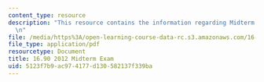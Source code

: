 ```yaml
---
content_type: resource
description: "This resource contains the information regarding Midterm Exam.\r\n\r\
  \n"
file: /media/https%3A/open-learning-course-data-rc.s3.amazonaws.com/16-90-computational-methods-in-aerospace-engineering-spring-2014/5123f7b9ac974177d130582137f339ba_MIT16_90S14_midterm.pdf
file_type: application/pdf
resourcetype: Document
title: 16.90 2012 Midterm Exam
uid: 5123f7b9-ac97-4177-d130-582137f339ba
---
```

